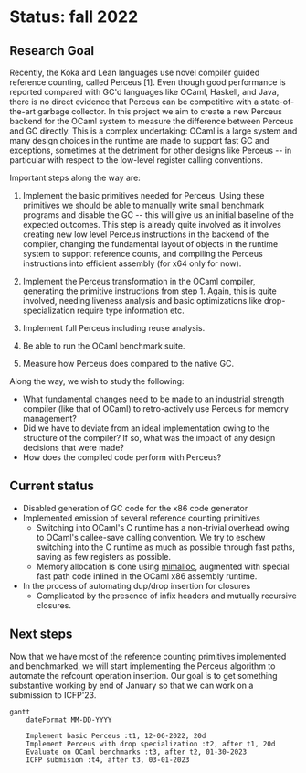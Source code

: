 # Status: fall 2022

## Research Goal

Recently, the Koka and Lean languages use novel compiler guided reference counting, called Perceus [1]. Even though good performance
is reported compared with GC'd languages like OCaml, Haskell, and Java, there is no direct evidence that Perceus can be 
competitive with a state-of-the-art garbage collector. In this project we aim to create a new Perceus backend for the OCaml
system to measure the difference between Perceus and GC directly. This is a complex undertaking: OCaml is a large system and
many design choices in the runtime are made to support fast GC and exceptions, sometimes at the detriment for other designs
like Perceus -- in particular with respect to the low-level register calling conventions. 

Important steps along the way are:

1. Implement the basic primitives needed for Perceus. Using these primitives we should be able to manually write small benchmark
   programs and disable the GC -- this will give us an initial baseline of the expected outcomes. This step is already quite involved
   as it involves creating new low level Perceus instructions in the backend of the compiler, changing the fundamental layout of objects
   in the runtime system to support reference counts, and compiling the Perceus instructions into efficient assembly (for x64 only for now).

2. Implement the Perceus transformation in the OCaml compiler, generating the primitive instructions from step 1. Again, this is
   quite involved, needing liveness analysis and basic optimizations like drop-specialization require type information etc. 
   
3. Implement full Perceus including reuse analysis.

4. Be able to run the OCaml benchmark suite.

5. Measure how Perceus does compared to the native GC. 


Along the way, we wish to study the following:

- What fundamental changes need to be made to an industrial strength compiler (like that of OCaml) to retro-actively use Perceus for memory management?
- Did we have to deviate from an ideal implementation owing to the structure of the compiler? If so, what was the impact of any design decisions that were made?
- How does the compiled code perform with Perceus?


## Current status

- Disabled generation of GC code for the x86 code generator
- Implemented emission of several reference counting primitives
    - Switching into OCaml's C runtime has a non-trivial overhead owing to OCaml's callee-save calling convention. We try to eschew switching into the C runtime as much as possible through fast paths, saving as few registers as possible.
    - Memory allocation is done using [mimalloc](https://github.com/microsoft/mimalloc), augmented with special fast path code inlined in the OCaml x86 assembly runtime.
- In the process of automating dup/drop insertion for closures
    - Complicated by the presence of infix headers and mutually recursive closures.

## Next steps

Now that we have most of the reference counting primitives implemented and benchmarked, we will start implementing the Perceus algorithm to automate the refcount operation insertion. Our goal is to get something substantive working by end of January so that we can work on a submission to ICFP'23.

```mermaid
gantt
    dateFormat MM-DD-YYYY
    
    Implement basic Perceus :t1, 12-06-2022, 20d
    Implement Perceus with drop specialization :t2, after t1, 20d
    Evaluate on OCaml benchmarks :t3, after t2, 01-30-2023
    ICFP submision :t4, after t3, 03-01-2023
```
